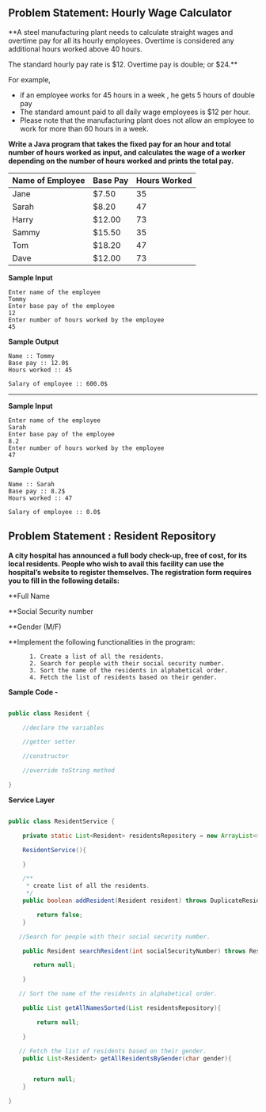 ## Problem Statement: Hourly Wage Calculator

**A steel manufacturing plant needs to calculate straight wages and overtime pay for all its hourly employees. Overtime is considered any additional hours worked above 40 hours. ​

The standard hourly pay rate is $12. Overtime pay is double; or $24.**

For example, 
- if an employee works for 45 hours in a week , he gets 5 hours of double pay
- The standard amount paid to all daily wage employees is $12 per hour.
- Please note that the manufacturing plant does not allow an employee to work for more than 60 hours in a week.

**Write a Java program that takes the fixed pay for an hour and total number of hours worked as input, and calculates the wage of a worker depending on the number of hours worked and prints the total pay.**


|Name of Employee |  Base Pay | Hours Worked|
|------|-----|-----|
|Jane| $7.50 |35|
|Sarah|$8.20 | 47|
|Harry | $12.00 |73|
|Sammy  |$15.50 |35|
|Tom   |$18.20|47|
|Dave  | $12.00|73|

**Sample Input**

	Enter name of the employee
	Tommy
	Enter base pay of the employee
	12
	Enter number of hours worked by the employee
	45

**Sample Output**

	Name :: Tommy
	Base pay :: 12.0$
	Hours worked :: 45

	Salary of employee :: 600.0$
--------------------------------------------------------

**Sample Input**

	Enter name of the employee
	Sarah
	Enter base pay of the employee
	8.2
	Enter number of hours worked by the employee
	47

**Sample Output**

	Name :: Sarah
	Base pay :: 8.2$
	Hours worked :: 47

	Salary of employee :: 0.0$
	
## Problem Statement : Resident Repository

**A city hospital has announced a full body check-up, free of cost, for its local residents.
People who wish to avail this facility can use the hospital’s website to register themselves. 
The registration form requires you to fill in the following details:**

**Full Name  

**Social Security number

**Gender (M/F)     

**Implement the following functionalities in the program:


          1. Create a list of all the residents. 
          2. Search for people with their social security number.
          3. Sort the name of the residents in alphabetical order. 
          4. Fetch the list of residents based on their gender.

**Sample Code -**

```java

public class Resident {

    //declare the variables

    //getter setter

    //constructor

    //override toString method

}

```
**Service Layer**

```java

public class ResidentService {

    private static List<Resident> residentsRepository = new ArrayList<>();

    ResidentService(){

    }

    /**
     * create list of all the residents.
     */
    public boolean addResident(Resident resident) throws DuplicateResidentException {

        return false;
    }

   //Search for people with their social security number.

    public Resident searchResident(int socialSecurityNumber) throws ResidentNotFoundException{

       return null;

    }

   // Sort the name of the residents in alphabetical order.

    public List getAllNamesSorted(List residentsRepository){

        return null;

    }

   // Fetch the list of residents based on their gender.
    public List<Resident> getAllResidentsByGender(char gender){


       return null;
    }

}

```


